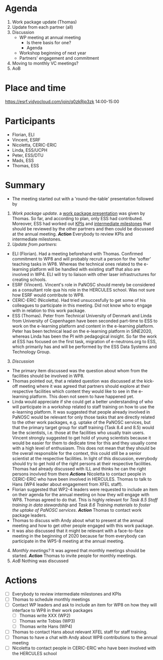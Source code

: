 # Agenda

1. Work package update (Thomas)
2. Update from each partner (all)
3. Discussion
   * WP meeting at annual meeting
       * Is there basis for one?
       * Agenda
   * Workshop beginning of next year
   * Partners' engagement and commitment
4. Moving to monthly VC meetings?
5. AoB

# Place and time

https://esrf.vidyocloud.com/join/q0zkRjp3zk 14:00-15:00

# Participants

* Florian, ELI
* Vincent, ESRF
* Nicoletta, CERIC-ERIC
* Linda, ESS/UCPH
* Peter, ESS/DTU
* Mads, ESS
* Thomas, ESS

# Summary

* The meeting started out with a 'round-the-table' presentation followed by 
1. _Work package update_. a [work package presentation](snippets/PaNOSC_WP8_VC1.pdf) was given by Thomas. So far, and according to plan, only ESS had contributed. Moreover, ESS had worked out [KPIs](https://docs.google.com/spreadsheets/d/1iivsvBrix4v6lmC2U3sOC6YEXFeY0JzXHTM9QQQZwiY/edit#gid=2060225314
) and [intermediate milestones](https://github.com/panosc-eu/panosc/blob/master/Work%20Packages/WP1%20Management/Plans/PANOSC%20Tasks%2C%20Deliverables%20and%20Milestones.docx) that should be reviewed by the other partners and then could be discussed at the annual meeting. _**Action**_ Everybody to review KPIs and intermediate milestones.
2. _Update from partners_:
  * ELI (Florian). Had a meeting beforehand with Thomas. Confirmed commitment to WP8 and will probably recruit a person for the 'softer' teaching tasks in WP8. Whereas the technical ones related to the e-learning platform will be handled with existing staff that also are involved in WP4. ELI will try to liaison with other laser infrastructures for creating schools.
  * ESRF (Vincent). Vincent's role in PaNOSC should merely be considered as a consultant role qua his role in the HERCULES school. Was not sure how ESRF would contribute to WP8. 
  * CERIC-ERIC (Nicoletta). Had tried unsuccesfully to get some of his colleagues to participate in this meeting. Did not know who to engage with in relation to this work package. 
  * ESS (Thomas). Peter from Technical University of Denmark and Linda from University of Copenhagen have been seconded part-time to ESS to work on the e-learning platform and content in the e-learning platform. Peter has been technical lead on the e-learning platform in SINE2020, whereas Linda has been the PI with pedagogical insight. So far the work at ESS has focused on the first task, migration of e-neutrons.org to ESS, which primarily has and will be performed by the ESS Data Systems and Technology Group.
3. _Discussion_
* The primary item discussed was the question about whom from the facilities should be involved in WP8. 
* Thomas pointed out, that a related question was discussed at the kick-off meeting where it was agreed that partners should explore at their  respective facilities which content they would like to see in the e-learning platform. This doen not seem to have happened yet. 
* Linda would appreciate if she could get a better understanding of who will participate in a workshop related to staff training on how to use the e-learning platform. It was suggested that people already involved in PaNOSC would be relevant for only those tasks that are directly related to the other work packages, e.g. uptake of the PaNOSC services, but that the primary target group for staff training (Task 8.4 and 8.5) would be the scientists, i.e. those at the facilities who usually train users. Vincent strongly suggested to get hold of young scientists because it would be easier for them to dedicate time for this and they usually come with a high level of enthusiasm. This does not mean that they should be the overall responsible for the context, this could still be a senior scientist at the respective facilities. In light of this discussion, everybody should try to get hold of the right persons at their respective facilities. Thomas had already discussed with ILL and thinks he can the right persons inovlved from there _**Actions**_ Nicoletta to contact people in CERIC-ERIC who have been involved in HERCULES. Thomas to talk to Hans (WP4 leader about engagement from XFEL staff).
* Florian suggested that WP2-4 leaders were requested to include an item on their agenda for the annual meeting on how they will engage with WP8. Thomas agreed to do that. This is highly relevant for _Task 8.5 Staff training in data stewardship_ and _Task 8.6 Training materials to foster the uptake of PaNOSC services_. _**Action**_ Thomas to contact work package leaders. 
* Thomas to discuss with Andy about what to present at the annual meeting and how to get other people engaged with this work package. 
* It was also discussed that it might be relevant with a face-to-face meeting in the beginning of 2020 because far from everybody can participate in the WP5-8 meeting at the annual meeting.
4. _Monthly meetings?_ It was agreed that monthly meetings should be started. _**Action**_ Thomas to invite people for monthly meetings.
5. _AoB_ Nothing was discussed
  

# Actions
- [ ] Everybody to review intermediate milestones and KPIs
- [ ] Thomas to schedule monthly meetings
- [ ] Contact WP leaders and ask to include an item for WP8 on how they will interface to WP8 in their work packages
  - [ ] Thomas write XXX (WP2)
  - [ ] Thomas write Tobias (WP3)
  - [ ] Thomas write Hans (WP4)
- [ ] Thomas to contact Hans about relevant XFEL staff for staff training. 
- [ ] Thomas to have a chat with Andy about WP8 contributions to the annual meeting
- [ ] Nicoletta to contact people in CERIC-ERIC who have been involved with the HERCULES school
